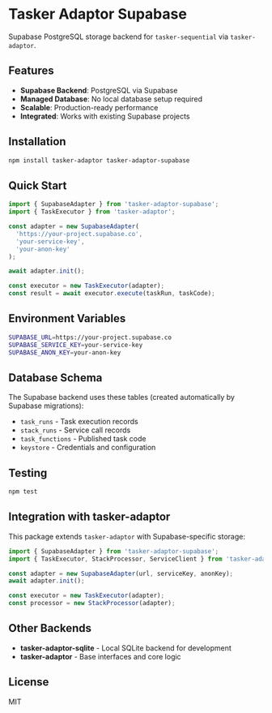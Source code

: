 # Tasker Adaptor Supabase

Supabase PostgreSQL storage backend for `tasker-sequential` via `tasker-adaptor`.

## Features

- **Supabase Backend**: PostgreSQL via Supabase
- **Managed Database**: No local database setup required
- **Scalable**: Production-ready performance
- **Integrated**: Works with existing Supabase projects

## Installation

```bash
npm install tasker-adaptor tasker-adaptor-supabase
```

## Quick Start

```javascript
import { SupabaseAdapter } from 'tasker-adaptor-supabase';
import { TaskExecutor } from 'tasker-adaptor';

const adapter = new SupabaseAdapter(
  'https://your-project.supabase.co',
  'your-service-key',
  'your-anon-key'
);

await adapter.init();

const executor = new TaskExecutor(adapter);
const result = await executor.execute(taskRun, taskCode);
```

## Environment Variables

```bash
SUPABASE_URL=https://your-project.supabase.co
SUPABASE_SERVICE_KEY=your-service-key
SUPABASE_ANON_KEY=your-anon-key
```

## Database Schema

The Supabase backend uses these tables (created automatically by Supabase migrations):

- `task_runs` - Task execution records
- `stack_runs` - Service call records
- `task_functions` - Published task code
- `keystore` - Credentials and configuration

## Testing

```bash
npm test
```

## Integration with tasker-adaptor

This package extends `tasker-adaptor` with Supabase-specific storage:

```javascript
import { SupabaseAdapter } from 'tasker-adaptor-supabase';
import { TaskExecutor, StackProcessor, ServiceClient } from 'tasker-adaptor';

const adapter = new SupabaseAdapter(url, serviceKey, anonKey);
await adapter.init();

const executor = new TaskExecutor(adapter);
const processor = new StackProcessor(adapter);
```

## Other Backends

- **tasker-adaptor-sqlite** - Local SQLite backend for development
- **tasker-adaptor** - Base interfaces and core logic

## License

MIT
